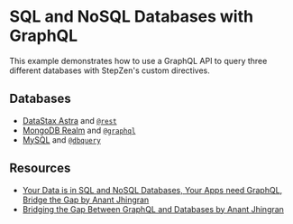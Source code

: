 # SQL and NoSQL Databases with GraphQL

This example demonstrates how to use a GraphQL API to query three different databases with StepZen's custom directives.

## Databases

* [DataStax Astra](https://docs.datastax.com/en/astra/docs/) and [`@rest`](https://stepzen.com/docs/features/connect-a-rest-service)
* [MongoDB Realm](https://docs.mongodb.com/realm/) and [`@graphql`](https://stepzen.com/docs/design-a-graphql-schema/graphql-mutation-basics)
* [MySQL](https://dev.mysql.com/doc/) and [`@dbquery`](https://stepzen.com/docs/features/connect-a-database)

## Resources

* [Your Data is in SQL and NoSQL Databases, Your Apps need GraphQL, Bridge the Gap by Anant Jhingran](https://www.youtube.com/watch?v=FmlqGSyyi6g)
* [Bridging the Gap Between GraphQL and Databases by Anant Jhingran](https://stepzen.com/blog/bridging-the-gap-graphql-databases)
